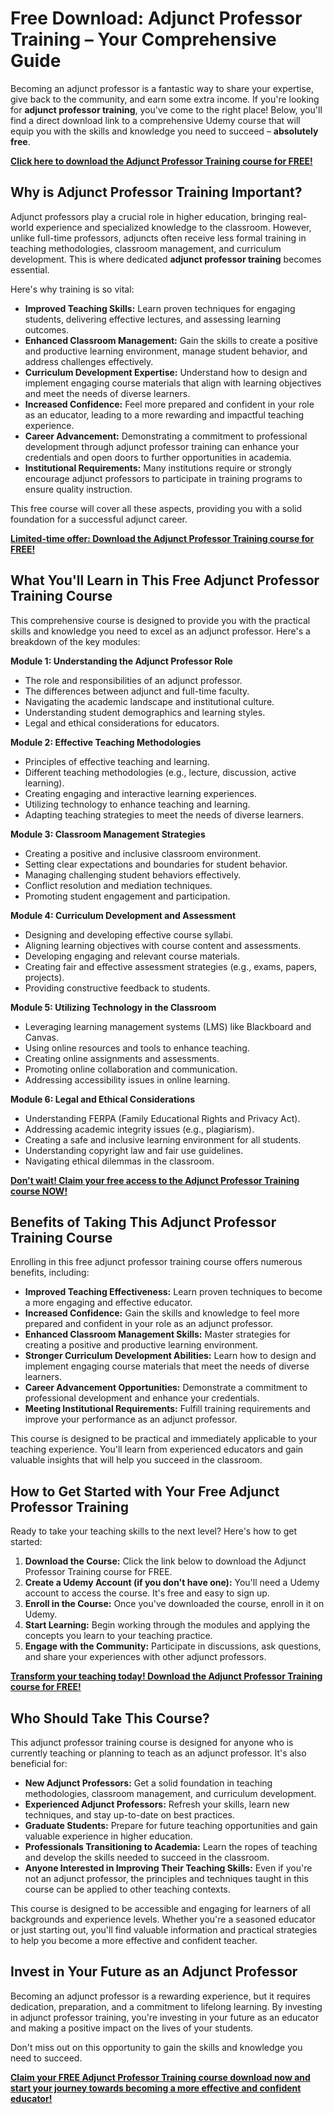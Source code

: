 # Free Download: Adjunct Professor Training – Your Comprehensive Guide

Becoming an adjunct professor is a fantastic way to share your expertise, give back to the community, and earn some extra income. If you're looking for **adjunct professor training**, you've come to the right place! Below, you'll find a direct download link to a comprehensive Udemy course that will equip you with the skills and knowledge you need to succeed – **absolutely free**.

[**Click here to download the Adjunct Professor Training course for FREE!**](https://udemywork.com/adjunct-professor-training)

## Why is Adjunct Professor Training Important?

Adjunct professors play a crucial role in higher education, bringing real-world experience and specialized knowledge to the classroom. However, unlike full-time professors, adjuncts often receive less formal training in teaching methodologies, classroom management, and curriculum development. This is where dedicated **adjunct professor training** becomes essential.

Here's why training is so vital:

*   **Improved Teaching Skills:** Learn proven techniques for engaging students, delivering effective lectures, and assessing learning outcomes.
*   **Enhanced Classroom Management:** Gain the skills to create a positive and productive learning environment, manage student behavior, and address challenges effectively.
*   **Curriculum Development Expertise:** Understand how to design and implement engaging course materials that align with learning objectives and meet the needs of diverse learners.
*   **Increased Confidence:** Feel more prepared and confident in your role as an educator, leading to a more rewarding and impactful teaching experience.
*   **Career Advancement:** Demonstrating a commitment to professional development through adjunct professor training can enhance your credentials and open doors to further opportunities in academia.
*   **Institutional Requirements:** Many institutions require or strongly encourage adjunct professors to participate in training programs to ensure quality instruction.

This free course will cover all these aspects, providing you with a solid foundation for a successful adjunct career.

[**Limited-time offer: Download the Adjunct Professor Training course for FREE!**](https://udemywork.com/adjunct-professor-training)

## What You'll Learn in This Free Adjunct Professor Training Course

This comprehensive course is designed to provide you with the practical skills and knowledge you need to excel as an adjunct professor. Here's a breakdown of the key modules:

**Module 1: Understanding the Adjunct Professor Role**

*   The role and responsibilities of an adjunct professor.
*   The differences between adjunct and full-time faculty.
*   Navigating the academic landscape and institutional culture.
*   Understanding student demographics and learning styles.
*   Legal and ethical considerations for educators.

**Module 2: Effective Teaching Methodologies**

*   Principles of effective teaching and learning.
*   Different teaching methodologies (e.g., lecture, discussion, active learning).
*   Creating engaging and interactive learning experiences.
*   Utilizing technology to enhance teaching and learning.
*   Adapting teaching strategies to meet the needs of diverse learners.

**Module 3: Classroom Management Strategies**

*   Creating a positive and inclusive classroom environment.
*   Setting clear expectations and boundaries for student behavior.
*   Managing challenging student behaviors effectively.
*   Conflict resolution and mediation techniques.
*   Promoting student engagement and participation.

**Module 4: Curriculum Development and Assessment**

*   Designing and developing effective course syllabi.
*   Aligning learning objectives with course content and assessments.
*   Developing engaging and relevant course materials.
*   Creating fair and effective assessment strategies (e.g., exams, papers, projects).
*   Providing constructive feedback to students.

**Module 5: Utilizing Technology in the Classroom**

*   Leveraging learning management systems (LMS) like Blackboard and Canvas.
*   Using online resources and tools to enhance teaching.
*   Creating online assignments and assessments.
*   Promoting online collaboration and communication.
*   Addressing accessibility issues in online learning.

**Module 6: Legal and Ethical Considerations**

*   Understanding FERPA (Family Educational Rights and Privacy Act).
*   Addressing academic integrity issues (e.g., plagiarism).
*   Creating a safe and inclusive learning environment for all students.
*   Understanding copyright law and fair use guidelines.
*   Navigating ethical dilemmas in the classroom.

[**Don't wait! Claim your free access to the Adjunct Professor Training course NOW!**](https://udemywork.com/adjunct-professor-training)

## Benefits of Taking This Adjunct Professor Training Course

Enrolling in this free adjunct professor training course offers numerous benefits, including:

*   **Improved Teaching Effectiveness:** Learn proven techniques to become a more engaging and effective educator.
*   **Increased Confidence:** Gain the skills and knowledge to feel more prepared and confident in your role as an adjunct professor.
*   **Enhanced Classroom Management Skills:** Master strategies for creating a positive and productive learning environment.
*   **Stronger Curriculum Development Abilities:** Learn how to design and implement engaging course materials that meet the needs of diverse learners.
*   **Career Advancement Opportunities:** Demonstrate a commitment to professional development and enhance your credentials.
*   **Meeting Institutional Requirements:** Fulfill training requirements and improve your performance as an adjunct professor.

This course is designed to be practical and immediately applicable to your teaching experience. You'll learn from experienced educators and gain valuable insights that will help you succeed in the classroom.

## How to Get Started with Your Free Adjunct Professor Training

Ready to take your teaching skills to the next level? Here's how to get started:

1.  **Download the Course:** Click the link below to download the Adjunct Professor Training course for FREE.
2.  **Create a Udemy Account (if you don't have one):** You'll need a Udemy account to access the course. It's free and easy to sign up.
3.  **Enroll in the Course:** Once you've downloaded the course, enroll in it on Udemy.
4.  **Start Learning:** Begin working through the modules and applying the concepts you learn to your teaching practice.
5.  **Engage with the Community:** Participate in discussions, ask questions, and share your experiences with other adjunct professors.

[**Transform your teaching today! Download the Adjunct Professor Training course for FREE!**](https://udemywork.com/adjunct-professor-training)

## Who Should Take This Course?

This adjunct professor training course is designed for anyone who is currently teaching or planning to teach as an adjunct professor. It's also beneficial for:

*   **New Adjunct Professors:** Get a solid foundation in teaching methodologies, classroom management, and curriculum development.
*   **Experienced Adjunct Professors:** Refresh your skills, learn new techniques, and stay up-to-date on best practices.
*   **Graduate Students:** Prepare for future teaching opportunities and gain valuable experience in higher education.
*   **Professionals Transitioning to Academia:** Learn the ropes of teaching and develop the skills needed to succeed in the classroom.
*   **Anyone Interested in Improving Their Teaching Skills:** Even if you're not an adjunct professor, the principles and techniques taught in this course can be applied to other teaching contexts.

This course is designed to be accessible and engaging for learners of all backgrounds and experience levels. Whether you're a seasoned educator or just starting out, you'll find valuable information and practical strategies to help you become a more effective and confident teacher.

## Invest in Your Future as an Adjunct Professor

Becoming an adjunct professor is a rewarding experience, but it requires dedication, preparation, and a commitment to lifelong learning. By investing in adjunct professor training, you're investing in your future as an educator and making a positive impact on the lives of your students.

Don't miss out on this opportunity to gain the skills and knowledge you need to succeed.

**[Claim your FREE Adjunct Professor Training course download now and start your journey towards becoming a more effective and confident educator!](https://udemywork.com/adjunct-professor-training)**
